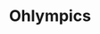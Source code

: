 ---
title: Ohlympics
crosslinks:
- BrasilOnReddit
- HottestFemaleAthletes
- mariasharapova
- PaigeSpiranac
- livven
- FitAndNatural
- DaryaKlishina
- LilyJames
- ireneverasio
- gatekeeping
- McKaylaMaroney
- AllisonStokke
- michellejenneke
- peachfuzz
- NSFW_Photoshop
- AlyRaisman
- CuteLittleButts
- ArmsUp
- WouldNotBang
- starlets
---